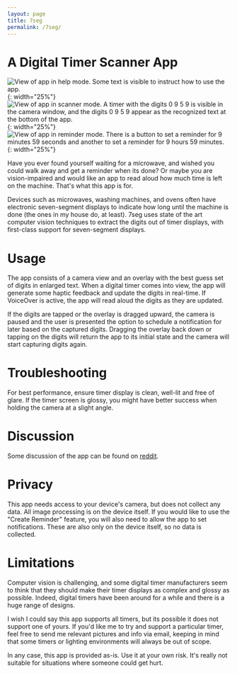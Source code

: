```yaml
---
layout: page
title: 7seg
permalink: /7seg/
---
```


# A Digital Timer Scanner App

![View of app in help mode. Some text is visible to instruct how to use the
app.](/assets/help-light.png){: width="25%"} ![View of app in scanner mode. A
timer with the digits 0 9 5 9 is visible in the camera window, and the digits 0
9 5 9 appear as the recognized text at the bottom of the
app.](/assets/scan-light.png){: width="25%"} ![View of app in reminder mode.
There is a button to set a reminder for 9 minutes 59 seconds and another to set
a reminder for 9 hours 59 minutes.](/assets/reminder-light.png){: width="25%"}

Have you ever found yourself waiting for a microwave, and wished you could walk
away and get a reminder when its done? Or maybe you are vision-impaired and
would like an app to read aloud how much time is left on the machine. That's
what this app is for.
 
Devices such as microwaves, washing machines, and ovens often have electronic
seven-segment displays to indicate how long until the machine is done (the ones
in my house do, at least). 7seg uses state of the art computer vision
techniques to extract the digits out of timer displays, with first-class
support for seven-segment displays.

# Usage
The app consists of a camera view and an overlay with the best guess set of
digits in enlarged text. When a digital timer comes into view, the app will
generate some haptic feedback and update the digits in real-time. If VoiceOver
is active, the app will read aloud the digits as they are updated.

If the digits are tapped or the overlay is dragged upward, the camera is paused
and the user is presented the option to schedule a notification for later based
on the captured digits. Dragging the overlay back down or tapping on the digits
will return the app to its initial state and the camera will start capturing
digits again.

# Troubleshooting
For best performance, ensure timer display is clean, well-lit and free of
glare. If the timer screen is glossy, you might have better success when
holding the camera at a slight angle.

# Discussion
Some discussion of the app can be found on
[reddit](https://old.reddit.com/r/Blind/comments/lnm796/app_to_scan_digital_timers/).

# Privacy
This app needs access to your device's camera, but does not collect any data.
All image processing is on the device itself. If you would like to use the
"Create Reminder" feature, you will also need to allow the app to set
notifications. These are also only on the device itself, so no data is
collected.

# Limitations
Computer vision is challenging, and some digital timer manufacturers seem to
think that they should make their timer displays as complex and glossy as
possible. Indeed, digital timers have been around for a while and there is a
huge range of designs.

I wish I could say this app supports all timers, but its possible it does not
support one of yours. If you'd like me to try and support a particular timer,
feel free to send me relevant pictures and info via email, keeping in mind that
some timers or lighting environments will always be out of scope.

In any case, this app is provided as-is. Use it at your own risk. It's really
not suitable for situations where someone could get hurt.
